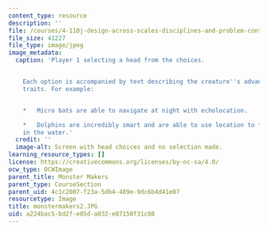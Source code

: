 ```yaml
---
content_type: resource
description: ''
file: /courses/4-110j-design-across-scales-disciplines-and-problem-contexts-spring-2013/a224bac5bd2fe05da032e87150f31c88_monstermakers2.JPG
file_size: 41227
file_type: image/jpeg
image_metadata:
  caption: 'Player 1 selecting a head from the choices.


    Each option is accompanied by text describing the creature''s advantages and survival
    traits. For example:


    *   Micro bats are able to navigate at night with echolocation.

    *   Dolphins are incredibly smart and are able to use location to find things
    in the water.'
  credit: ''
  image-alt: Screen with head choices and no selection made.
learning_resource_types: []
license: https://creativecommons.org/licenses/by-nc-sa/4.0/
ocw_type: OCWImage
parent_title: Monster Makers
parent_type: CourseSection
parent_uid: 4c1c2007-f23a-5db4-489e-9dc6b4d41e07
resourcetype: Image
title: monstermakers2.JPG
uid: a224bac5-bd2f-e05d-a032-e87150f31c88
---
```

